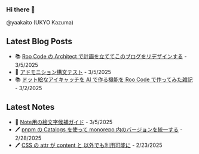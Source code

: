 ### Hi there 👋

@yaakaito (UKYO Kazuma)


## Latest Blog Posts

- 📚 [Roo Code の Architect で計画を立ててこのブログをリデザインする](https://yaakai.to/blog/2025/blog-redesign-with-architect) - 3/5/2025
- 🧪 [アドモニション構文テスト](https://yaakai.to/blog/2025/admonition-test) - 3/5/2025
- 📚 [ドット絵なアイキャッチを AI で作る機能を Roo Code で作ってみた雑記](https://yaakai.to/blog/2025/create-eye-catching-visuals-with-ai) - 3/2/2025

## Latest Notes

- 🎨 [Note用の絵文字候補ガイド](https://yaakai.to/note/emoji-guide) - 3/5/2025
- 🖊 [pnpm の Catalogs を使って monorepo 内のバージョンを統一する](https://yaakai.to/note/45) - 2/28/2025
- 🖊 [CSS の attr が content と <string> 以外でも利用可能に](https://yaakai.to/note/43) - 2/23/2025

<!--
**yaakaito/yaakaito** is a ✨ _special_ ✨ repository because its `README.md` (this file) appears on your GitHub profile.
-->
